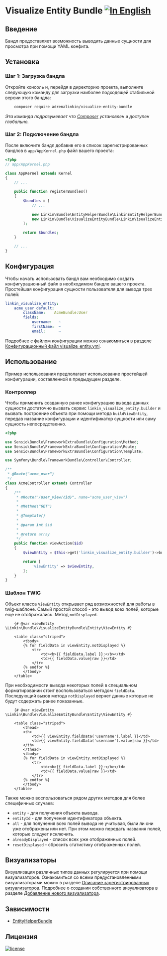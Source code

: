 Visualize Entity Bundle [![In English](https://img.shields.io/badge/Switch_To-English-green.svg?style=flat-square)](./README.md)
=======================

Введение
--------

Бандл предоставляет возможность выводить данные сущности для просмотра при помощи YAML конфига.

Установка
---------

### Шаг 1: Загрузка бандла

Откройте консоль и, перейдя в директорию проекта, выполните следующую команду для загрузки наиболее подходящей
стабильной версии этого бандла:
```bash
    composer require adrenalinkin/visualize-entity-bundle
```
*Эта команда подразумевает что [Composer](https://getcomposer.org) установлен и доступен глобально.*

### Шаг 2: Подключение бандла

После включите бандл добавив его в список зарегистрированных бандлов в `app/AppKernel.php` файл вашего проекта:

```php
<?php
// app/AppKernel.php

class AppKernel extends Kernel
{
    // ...

    public function registerBundles()
    {
        $bundles = [
            // ...

            new Linkin\Bundle\EntityHelperBundle\LinkinEntityHelperBundle(),
            new Linkin\Bundle\VisualizeEntityBundle\LinkinVisualizeEntityBundle(),
        ];

        return $bundles;
    }

    // ...
}
```

Конфигурация
------------

Чтобы начать использовать бандл вам необходимо создать конфигурационный файл в необходимом бандле вашего проекта.
Простейшая конфигурация сущности пользователя для вывода трех полей:

```yaml
linkin_visualize_entity:
    acme_user_default:
        className:    AcmeBundle:User
        fields:
            username:   ~
            firstName:  ~
            email:      ~
```

Подробнее с файлом конфигурации можно ознакомиться в разделе
[Конфигурационный файл visualize_entity.yml](Resources/doc/ru/visualize_entity.md).

Использование
-------------

Пример использования предполагает использование простейшей конфигурации, составленной в предыдущем разделе.

### Контроллер

Чтобы применить созданную ранее конфигурацию вывода данных сущности достаточно вызвать сервис
`linkin_visualize_entity.builder` и вызвать построение объекта при помощи метода `buildViewEntity`,
передав название конфигурации и идентификатор сущности или саму сущность непосредственно.

```php
<?php

use Sensio\Bundle\FrameworkExtraBundle\Configuration\Method;
use Sensio\Bundle\FrameworkExtraBundle\Configuration\Route;
use Sensio\Bundle\FrameworkExtraBundle\Configuration\Template;

use Symfony\Bundle\FrameworkBundle\Controller\Controller;

/**
 * @Route("acme_user")
 */
class AcmeController extends Controller
{
    /**
     * @Route("/user_view/{id}", name="acme_user_view")
     *
     * @Method("GET")
     *
     * @Template()
     *
     * @param int $id
     *
     * @return array
     */
    public function viewAction($id)
    {
        $viewEntity = $this->get('linkin_visualize_entity.builder')->buildViewEntity('acme_user_default', $id);

        return [
            'viewEntity' => $viewEntity,
        ];
    }
}
```

### Шаблон TWIG

Объект класса `ViewEntity` открывает ряд возможностей для работы в twig-шаблоне. 
Самый простой способ - это вывод всех полей, которые еще не отображались. Метод `notDisplayed`.

```twig
    {# @var viewEntity \Linkin\Bundle\VisualizeEntityBundle\Entity\ViewEntity #}

    <table class="striped">
        <tbody>
        {% for fieldData in viewEntity.notDisplayed %}
            <tr>
                <td><b>{{ fieldData.label }}:</b></td>
                <td>{{ fieldData.value|raw }}</td>
            </tr>
        {% endfor %}
        </tbody>
    </table>
```

При необходимости вывода некоторых полей в специальном форматировании стоит воспользоваться методом `fieldData`.
Последующий вызов метода `notDisplayed` вернет данные которые не будут содержать ранее показанные.

```twig
    {# @var viewEntity \Linkin\Bundle\VisualizeEntityBundle\Entity\ViewEntity #}

    <table class="striped">
        <thead>
        <th>
            <td>{{ viewEntity.fieldData('username').label }}</td>
            <td>{{ viewEntity.fieldData('username').value|raw }}</td>
        </th>
        </thead>
        <tbody>
        {% for fieldData in viewEntity.notDisplayed %}
            <tr>
                <td><b>{{ fieldData.label }}:</b></td>
                <td>{{ fieldData.value|raw }}</td>
            </tr>
        {% endfor %}
        </tbody>
    </table>
```

Также можно воспользоваться рядом других методов для более специфичных случаев:
 * `entity` - для получения объекта вывода.
 * `entityId` - для получения идентификатора объекта.
 * `all` - для получения всех полей вывода не учитывая, были ли они уже отображены или нет. При этом можно
    передать названия полей, которые следует исключить.
 * `alreadyDisplayed` - список всех уже отображенных полей.
 * `resetDisplayed` - сбросить статистику отображенных полей.

Визуализаторы
-------------

Визуализация различных типов данных регулируется при помощи визуализаторов. Ознакомиться со всеми предустановленными
визуализаторами можно в разделе 
[Описание зарегистрированных визуализаторов](Resources/doc/ru/visualizers_description.md).
Подробнее о создании собственного визуализатора в разделе 
[Добавление нового визуализатора](Resources/doc/ru/visualizer_registration.md).

Зависимости
-----------

 * [EntityHelperBundle](https://github.com/adrenalinkin/entity-helper-bundle)

Лицензия
--------

[![license](https://img.shields.io/badge/License-MIT-green.svg?style=flat-square)](./LICENSE)
